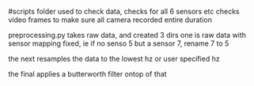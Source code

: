 #scripts folder
used to check data, checks for all 6 sensors etc
checks video frames to make sure all camera recorded entire duration

preprocessing.py
takes raw data, and created 3 dirs
one is raw data with sensor mapping fixed, ie if no senso 5 but a sensor 7, rename 7 to 5

the next resamples the data to the lowest hz or user specified hz

the final applies a butterworth filter ontop of that